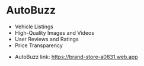 # AutoBuzz

* Vehicle Listings
* High-Quality Images and Videos
* User Reviews and Ratings
* Price Transparency

- AutoBuzz link: https://brand-store-a0831.web.app
